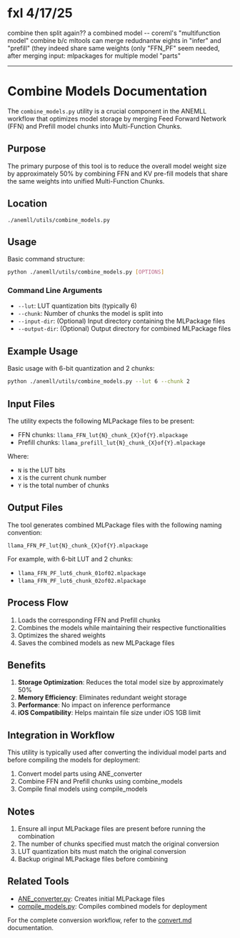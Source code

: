 # fxl 4/17/25
combine then split again??
 a combined model -- coreml's "multifunction model"
combine b/c mltools can merge redudnantw eights in "infer" and "prefill" (they indeed 
    share same weights
    (only "FFN_PF" seem needed, after merging
input: mlpackages for multiple model "parts"

---------------------

# Combine Models Documentation

The `combine_models.py` utility is a crucial component in the ANEMLL workflow that optimizes model storage by merging Feed Forward Network (FFN) and Prefill model chunks into Multi-Function Chunks.

## Purpose

The primary purpose of this tool is to reduce the overall model weight size by approximately 50% by combining FFN and KV pre-fill models that share the same weights into unified Multi-Function Chunks.

## Location
```
./anemll/utils/combine_models.py
```

## Usage

Basic command structure:
```bash
python ./anemll/utils/combine_models.py [OPTIONS]
```

### Command Line Arguments

- `--lut`: LUT quantization bits (typically 6)
- `--chunk`: Number of chunks the model is split into
- `--input-dir`: (Optional) Input directory containing the MLPackage files
- `--output-dir`: (Optional) Output directory for combined MLPackage files

## Example Usage

Basic usage with 6-bit quantization and 2 chunks:
```bash
python ./anemll/utils/combine_models.py --lut 6 --chunk 2
```

## Input Files

The utility expects the following MLPackage files to be present:
- FFN chunks: `llama_FFN_lut{N}_chunk_{X}of{Y}.mlpackage`
- Prefill chunks: `llama_prefill_lut{N}_chunk_{X}of{Y}.mlpackage`

Where:
- `N` is the LUT bits
- `X` is the current chunk number
- `Y` is the total number of chunks

## Output Files

The tool generates combined MLPackage files with the following naming convention:
```
llama_FFN_PF_lut{N}_chunk_{X}of{Y}.mlpackage
```

For example, with 6-bit LUT and 2 chunks:
- `llama_FFN_PF_lut6_chunk_01of02.mlpackage`
- `llama_FFN_PF_lut6_chunk_02of02.mlpackage`

## Process Flow

1. Loads the corresponding FFN and Prefill chunks
2. Combines the models while maintaining their respective functionalities
3. Optimizes the shared weights
4. Saves the combined models as new MLPackage files

## Benefits

1. **Storage Optimization**: Reduces the total model size by approximately 50%
2. **Memory Efficiency**: Eliminates redundant weight storage
3. **Performance**: No impact on inference performance
4. **iOS Compatibility**: Helps maintain file size under iOS 1GB limit

## Integration in Workflow

This utility is typically used after converting the individual model parts and before compiling the models for deployment:

1. Convert model parts using ANE_converter
2. Combine FFN and Prefill chunks using combine_models
3. Compile final models using compile_models

## Notes

1. Ensure all input MLPackage files are present before running the combination
2. The number of chunks specified must match the original conversion
3. LUT quantization bits must match the original conversion
4. Backup original MLPackage files before combining

## Related Tools

- [ANE_converter.py](ANE_converter.md): Creates initial MLPackage files
- [compile_models.py](compile_models.md): Compiles combined models for deployment

For the complete conversion workflow, refer to the [convert.md](convert.md) documentation. 